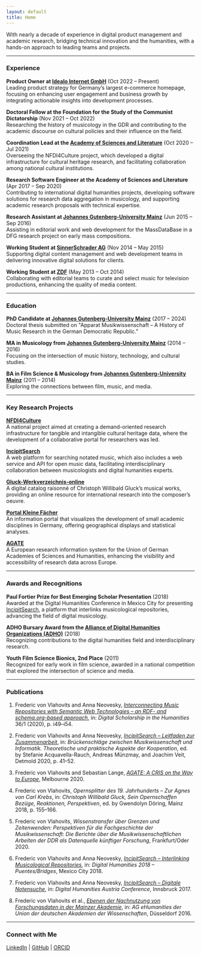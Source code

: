 ```yaml
---
layout: default
title: Home
---
```


With nearly a decade of experience in digital product management and academic research, bridging technical innovation and the humanities, with a hands-on approach to leading teams and projects.

---

### Experience

**Product Owner at [Idealo Internet GmbH](https://www.idealo.de)** (Oct 2022 – Present)  
Leading product strategy for Germany’s largest e-commerce homepage, focusing on enhancing user engagement and business growth by integrating actionable insights into development processes.

**Doctoral Fellow at the Foundation for the Study of the Communist Dictatorship** (Nov 2021 – Oct 2022)  
Researching the history of musicology in the GDR and contributing to the academic discourse on cultural policies and their influence on the field.

**Coordination Lead at the [Academy of Sciences and Literature](https://www.adwmainz.de/)** (Oct 2020 – Jul 2021)  
Overseeing the NFDI4Culture project, which developed a digital infrastructure for cultural heritage research, and facilitating collaboration among national cultural institutions.

**Research Software Engineer at the Academy of Sciences and Literature** (Apr 2017 – Sep 2020)  
Contributing to international digital humanities projects, developing software solutions for research data aggregation in musicology, and supporting academic research proposals with technical expertise.

**Research Assistant at [Johannes Gutenberg-University Mainz](https://www.uni-mainz.de)** (Jun 2015 – Sep 2016)  
Assisting in editorial work and web development for the MassDataBase in a DFG research project on early mass compositions.

**Working Student at [SinnerSchrader AG](https://www.sinnerschrader.com)** (Nov 2014 – May 2015)  
Supporting digital content management and web development teams in delivering innovative digital solutions for clients.

**Working Student at [ZDF](https://www.zdf.de)** (May 2013 – Oct 2014)  
Collaborating with editorial teams to curate and select music for television productions, enhancing the quality of media content.

---

### Education

**PhD Candidate at [Johannes Gutenberg-University Mainz](https://www.uni-mainz.de)** (2017 – 2024)  
Doctoral thesis submitted on "Apparat Musikwissenschaft – A History of Music Research in the German Democratic Republic."

**MA in Musicology from [Johannes Gutenberg-University Mainz](https://www.uni-mainz.de)** (2014 – 2016)  
Focusing on the intersection of music history, technology, and cultural studies.

**BA in Film Science & Musicology from [Johannes Gutenberg-University Mainz](https://www.uni-mainz.de)** (2011 – 2014)  
Exploring the connections between film, music, and media.

---

### Key Research Projects

**[NFDI4Culture](https://nfdi4culture.de/)**  
A national project aimed at creating a demand-oriented research infrastructure for tangible and intangible cultural heritage data, where the development of a collaborative portal for researchers was led.

**[IncipitSearch](https://incipitsearch.de/)**  
A web platform for searching notated music, which also includes a web service and API for open music data, facilitating interdisciplinary collaboration between musicologists and digital humanities experts.

**[Gluck-Werkverzeichnis-online](https://www.gluck-online.de/)**  
A digital catalog raisonné of Christoph Willibald Gluck’s musical works, providing an online resource for international research into the composer’s oeuvre.

**[Portal Kleine Fächer](https://www.kleinefaecher.de/)**  
An information portal that visualizes the development of small academic disciplines in Germany, offering geographical displays and statistical analyses.

**[AGATE](https://agate.academy/)**  
A European research information system for the Union of German Academies of Sciences and Humanities, enhancing the visibility and accessibility of research data across Europe.

---

### Awards and Recognitions

**Paul Fortier Prize for Best Emerging Scholar Presentation** (2018)  
Awarded at the Digital Humanities Conference in Mexico City for presenting [IncipitSearch](https://dh2018.adho.org/en/incipitsearch-interlinking-musicological-repositories/), a platform that interlinks musicological repositories, advancing the field of digital musicology.

**ADHO Bursary Award from the [Alliance of Digital Humanities Organizations (ADHO)](https://www.adho.org)** (2018)  
Recognizing contributions to the digital humanities field and interdisciplinary research.

**Youth Film Science Bionics, 2nd Place** (2011)  
Recognized for early work in film science, awarded in a national competition that explored the intersection of science and media.

---

### Publications

1. Frederic von Vlahovits and Anna Neovesky, *[Interconnecting Music Repositories with Semantic Web Technologies – an RDF- and schema.org-based approach](https://doi.org/10.1093/llc/fqaa019)*, in: *Digital Scholarship in the Humanities* 36/1 (2020), p. i49–i54.

2. Frederic von Vlahovits and Anna Neovesky, *[IncipitSearch – Leitfaden zur Zusammenarbeit](https://doi.org/10.25366/2020.93)*, in: *Brückenschläge zwischen Musikwissenschaft und Informatik. Theoretische und praktische Aspekte der Kooperation*, ed. by Stefanie Acquavella-Rauch, Andreas Münzmay, and Joachim Veit, Detmold 2020, p. 41–52.

3. Frederic von Vlahovits and Sebastian Lange, *[AGATE: A CRIS on the Way to Europe](https://www.rd-alliance.org/agate-cris-way-europe)*, Melbourne 2020.

4. Frederic von Vlahovits, *Opernsplitter des 19. Jahrhunderts – Zur Agnes von Carl Krebs*, in: *Christoph Willibald Gluck, Sein Opernschaffen Bezüge, Reaktionen, Perspektiven*, ed. by Gwendolyn Döring, Mainz 2018, p. 155–166.

5. Frederic von Vlahovits, *Wissenstransfer über Grenzen und Zeitenwenden: Perspektiven für die Fachgeschichte der Musikwissenschaft: Die Berichte über die Musikwissenschaftlichen Arbeiten der DDR als Datenquelle künftiger Forschung*, Frankfurt/Oder 2020.

6. Frederic von Vlahovits and Anna Neovesky, *[IncipitSearch – Interlinking Musicological Repositories](https://dh2018.adho.org/en/incipitsearch-interlinking-musicological-repositories/)*, in: *Digital Humanities 2018 – Puentes/Bridges*, Mexico City 2018.

7. Frederic von Vlahovits and Anna Neovesky, *[IncipitSearch – Digitale Notensuche](https://digicademy.github.io/2017-DHA)*, in: *Digital Humanities Austria Conference*, Innsbruck 2017.

8. Frederic von Vlahovits et al., *[Ebenen der Nachnutzung von Forschungsdaten in der Mainzer Akademie](https://digicademy.github.io/2016-agehum-ddorf/)*, in: *AG eHumanities der Union der deutschen Akademien der Wissenschaften*, Düsseldorf 2016.

---

### Connect with Me

[LinkedIn](https://www.linkedin.com/in/vonvlaho/) \| [GitHub](https://github.com/vonvlaho) \| [ORCID](https://orcid.org/0000-0002-1410-0703)
